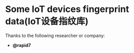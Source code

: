 
# Some IoT devices fingerprint data(IoT设备指纹库)

Thanks to the following researcher or company:


 - **@rapid7**
